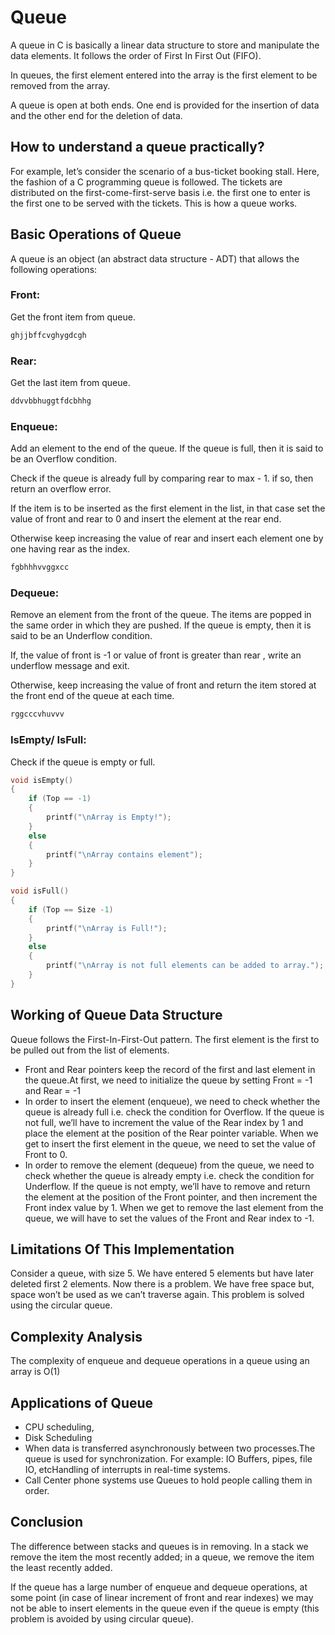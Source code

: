 # Queue

A queue in C is basically a linear data structure to store and manipulate the data elements. It follows the order of First In First Out (FIFO).

In queues, the first element entered into the array is the first element to be removed from the array.

A queue is open at both ends. One end is provided for the insertion of data and the other end for the deletion of data.

## How to understand a queue practically? 

For example, let’s consider the scenario of a bus-ticket booking stall. Here, the fashion of a C programming queue is followed. The tickets are distributed on the first-come-first-serve basis i.e. the first one to enter is the first one to be served with the tickets. This is how a queue works.

## Basic Operations of Queue

A queue is an object (an abstract data structure - ADT) that allows the following operations:

### Front: 
Get the front item from queue.
 
 ```c
 ghjjbffcvghygdcgh
 ```
### Rear: 
Get the last item from queue.
 
 ```c
 ddvvbbhuggtfdcbhhg
 ```
### Enqueue: 
Add an element to the end of the queue. If the queue is full, then it is said to be an Overflow condition.

Check if the queue is already full by comparing rear to max - 1. if so, then return an overflow error.

If the item is to be inserted as the first element in the list, in that case set the value of front and rear to 0 and insert the element at the rear end.

Otherwise keep increasing the value of rear and insert each element one by one having rear as the index.

```c
fgbhhhvvggxcc
```

### Dequeue: 
Remove an element from the front of the queue. The items are popped in the same order in which they are pushed. If the queue is empty, then it is said to be an Underflow condition.

If, the value of front is -1 or value of front is greater than rear , write an underflow message and exit.

Otherwise, keep increasing the value of front and return the item stored at the front end of the queue at each time.

```c
rggcccvhuvvv
```

### IsEmpty/ IsFull: 
Check if the queue is empty or full.

```c
void isEmpty()
{
    if (Top == -1)
    {
        printf("\nArray is Empty!");
    }
    else
    {
        printf("\nArray contains element");
    }
}

void isFull()
{
    if (Top == Size -1)
    {
        printf("\nArray is Full!");
    }
    else
    {
        printf("\nArray is not full elements can be added to array.");
    }
}
```

## Working of Queue Data Structure

Queue follows the First-In-First-Out pattern. The first element is the first to be pulled out from the list of elements.

- Front and Rear pointers keep the record of the first and last element in the queue.At first, we need to initialize the queue by setting Front = -1 and Rear = -1
- In order to insert the element (enqueue), we need to check whether the queue is already full i.e. check the condition for Overflow. If the queue is not full, we’ll have to increment the value of the Rear index by 1 and place the element at the position of the Rear pointer variable. When we get to insert the first element in the queue, we need to set the value of Front to 0.
- In order to remove the element (dequeue) from the queue, we need to check whether the queue is already empty i.e. check the condition for Underflow. If the queue is not empty, we’ll have to remove and return the element at the position of the Front pointer, and then increment the Front index value by 1. When we get to remove the last element from the queue, we will have to set the values of the Front and Rear index to -1.

## Limitations Of This Implementation

Consider a queue, with size 5. We have entered 5 elements but have later deleted first 2 elements. Now there is a problem. We have free space but, space won’t be used as we can’t traverse again. This problem is solved using the circular queue.

## Complexity Analysis

The complexity of enqueue and dequeue operations in a queue using an array is O(1)

## Applications of Queue
* CPU scheduling, 
* Disk Scheduling
* When data is transferred asynchronously between two processes.The queue is used for synchronization. For example: IO Buffers, pipes, file IO, etcHandling of interrupts in real-time systems.
* Call Center phone systems use Queues to hold people calling them in order.

## Conclusion
The difference between stacks and queues is in removing. In a stack we remove the item the most recently added; in a queue, we remove the item the least recently added.

If the queue has a large number of enqueue and dequeue operations, at some point (in case of linear increment of front and rear indexes) we may not be able to insert elements in the queue even if the queue is empty (this problem is avoided by using circular queue).
